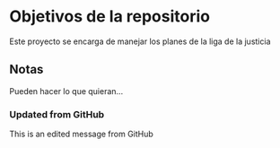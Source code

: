 # Objetivos de la repositorio

Este proyecto se encarga de manejar los planes de la liga de la justicia


## Notas
Pueden hacer lo que quieran...

### Updated from GitHub
This is an edited message from GitHub
